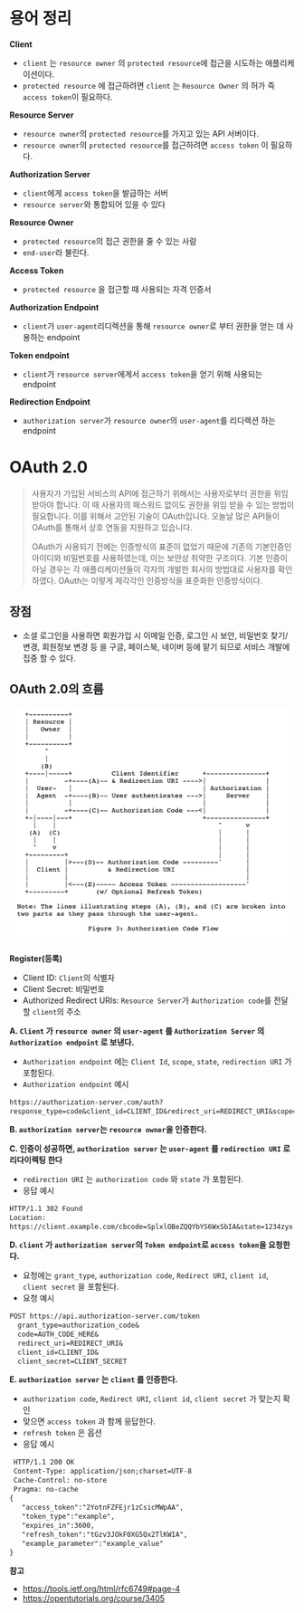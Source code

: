 # 용어 정리

**Client**

* `client` 는 `resource owner` 의 `protected resource`에 접근을 시도하는 애플리케이션이다.
* `protected resource` 에 접근하려면  `client` 는 `Resource Owner` 의 허가 즉 `access token`이 필요하다.

**Resource Server**

* `resource owner`의 `protected resource`를 가지고 있는 API 서버이다.
*  `resource owner`의 `protected resource`를 접근하려면 `access token` 이 필요하다.

**Authorization Server**

* `client`에게 `access token`을 발급하는 서버
* `resource server`와 통합되어 있을 수 있다

**Resource Owner**

* `protected resource`의 접근 권한을 줄 수 있는 사람
* `end-user`라 불린다.

**Access Token**

* `protected resource` 을 접근할 때 사용되는 자격 인증서

**Authorization Endpoint**

* `client`가 `user-agent`리디렉션을 통해 `resource owner`로 부터 권한을 얻는 데 사용하는 endpoint

**Token endpoint**

* `client`가 `resource server`에게서 `access token`을 얻기 위해 사용되는 endpoint

**Redirection Endpoint**

* `authorization server`가 `resource owner`의  `user-agent`를 리디렉션 하는 endpoint 



# OAuth 2.0

> 사용자가 가입된 서비스의 API에 접근하기 위해서는 사용자로부터 권한을 위임 받아야 합니다. 이 때 사용자의 패스워드 없이도 권한을 위임 받을 수 있는 방법이 필요합니다. 이를 위해서 고안된 기술이 OAuth입니다. 오늘날 많은 API들이 OAuth를 통해서 상호 연동을 지원하고 있습니다.
>
> OAuth가 사용되기 전에는 인증방식의 표준이 없었기 때문에 기존의 기본인증인 아이디와 비밀번호를 사용하였는데, 이는 보안상 취약한 구조이다. 기본 인증이 아닐 경우는 각 애플리케이션들이 각자의 개발한 회사의 방법대로 사용자를 확인하였다. OAuth는 이렇게 제각각인 인증방식을 표준화한 인증방식이다.

## 장점

* 소셜 로그인을 사용하면 회원가입 시 이메일 인증, 로그인 시 보안, 비밀번호 찾기/변경, 회원정보 변경 등 을 구글, 페이스북, 네이버 등에 맡기 되므로 서비스 개발에 집중 할 수 있다.



## OAuth 2.0의 흐름

![image-20210129165105056](./images/image-20210129165105056.png)

**Register(등록)**

* Client ID: `Client`의 식별자
* Client Secret: 비밀번호
* Authorized Redirect URIs: `Resource Server`가  `Authorization code`를 전달 할 `client`의 주소



**A. `Client` 가 `resource owner` 의 `user-agent` 를 `Authorization Server` 의 `Authorization endpoint` 로 보낸다.**

* `Authorization endpoint` 에는 `Client Id`, `scope`, `state`, `redirection URI` 가 포함된다.
* `Authorization endpoint` 예시

```
https://authorization-server.com/auth?response_type=code&client_id=CLIENT_ID&redirect_uri=REDIRECT_URI&scope=photos&state=1234zyx
```



**B. `authorization server`는 `resource owner`을 인증한다.**



**C. 인증이 성공하면, `authorization server` 는 `user-agent` 를 `redirection URI`  로 리다이렉팅 한다**

* `redirection URI` 는 `authorization code` 와  `state` 가 포함된다.
* 응답 예시

```
HTTP/1.1 302 Found
Location: https://client.example.com/cbcode=SplxlOBeZQQYbYS6WxSbIA&state=1234zyx
```



**D. `client` 가 `authorization server`의 `Token endpoint`로  `access token`을 요청한다.**

* 요청에는 `grant_type`, `authorization code`, `Redirect URI`, `client id`, `client secret` 을 포함된다.
* 요청 예시

```
POST https://api.authorization-server.com/token
  grant_type=authorization_code&
  code=AUTH_CODE_HERE&
  redirect_uri=REDIRECT_URI&
  client_id=CLIENT_ID&
  client_secret=CLIENT_SECRET
```



**E. `authorization server` 는 `client` 를 인증한다.** 

* `authorization code`, `Redirect URI`, `client id`, `client secret` 가 맞는지 확인
* 맞으면 `access token` 과 함께 응답한다.
* `refresh token` 은 옵션
* 응답 예시

```
 HTTP/1.1 200 OK
 Content-Type: application/json;charset=UTF-8
 Cache-Control: no-store
 Pragma: no-cache
{
   "access_token":"2YotnFZFEjr1zCsicMWpAA",
   "token_type":"example",
   "expires_in":3600,
   "refresh_token":"tGzv3JOkF0XG5Qx2TlKWIA",
   "example_parameter":"example_value"
}
```



**참고**

* https://tools.ietf.org/html/rfc6749#page-4
* https://opentutorials.org/course/3405